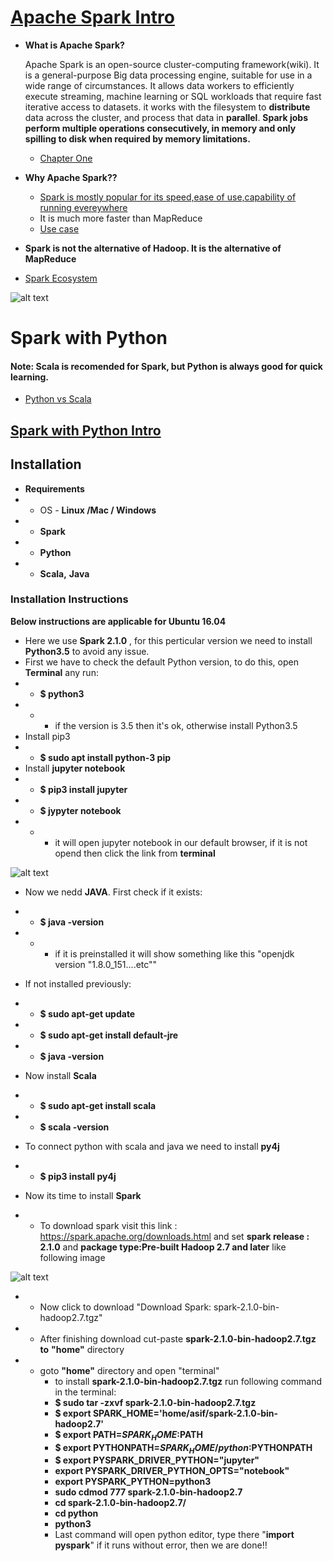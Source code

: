 # [Apache Spark Intro](https://spark.apache.org/)
* **What is Apache Spark?**

   Apache Spark is an open-source cluster-computing framework(wiki). It is a general-purpose Big data processing engine, suitable for use in a wide range of circumstances. It allows data workers to efficiently execute streaming, machine learning or SQL workloads that require fast iterative access to datasets.  it works with the filesystem to **distribute**  data across the cluster, and process that data in **parallel**. **Spark jobs perform multiple operations consecutively, in memory and only
spilling to disk when required by memory limitations.**
    * [Chapter One](http://www.bigdata-toronto.com/2016/assets/getting_started_with_apache_spark.pdf)
    
* **Why  Apache Spark??**
    * [Spark is mostly popular for its speed,ease of use,capability of running evereywhere ](https://spark.apache.org/) 
    * It is much more faster than MapReduce
    * [Use case](https://hortonworks.com/apache/spark/#section_2)
* **Spark is not the alternative of Hadoop. It is the alternative of MapReduce**
* [Spark Ecosystem](https://www.kdnuggets.com/2016/03/top-spark-ecosystem-projects.html)


![alt text][SparkEcosystem]

# Spark with Python
#### Note: Scala is recomended for Spark, but Python is always good for quick learning. 
* [Python vs Scala](https://www.datacamp.com/community/tutorials/apache-spark-python)
## [Spark with Python Intro](https://www.kdnuggets.com/2015/11/introduction-spark-python.html)

## Installation
* **Requirements**
*   * OS - **Linux /Mac / Windows** 
*   * **Spark**
*   * **Python**
*   * **Scala,** **Java**

### Installation Instructions
**Below instructions are applicable for Ubuntu 16.04**
* Here we use **Spark 2.1.0** , for this perticular version we need to install **Python3.5** to avoid any issue.
* First we have to check the default Python version, to do this, open **Terminal** any run:
*   * **$ python3**
*   *    * if the version is 3.5 then it's ok, otherwise install Python3.5
* Install pip3
*   * **$ sudo apt install python-3 pip**
* Install **jupyter notebook**
*   * **$ pip3 install jupyter**
*   * **$ jypyter notebook**
*   *   * it will open jupyter notebook in our default browser, if it is not opend then click the link from **terminal**

![alt text][jupyterNotebook]

* Now we nedd **JAVA**. First check if it exists:
*   * **$ java -version**
*   *    * if it is preinstalled it will show something like this "openjdk version "1.8.0_151....etc""
*   If not installed previously:
*   * **$ sudo apt-get update**
*   * **$ sudo apt-get install default-jre**
*   * **$ java -version**

* Now install **Scala**
*   * **$ sudo apt-get install scala**
*   * **$ scala -version**

* To connect python with scala and java we need to install **py4j**
*   * **$ pip3 install py4j**
* Now its time to install **Spark**
*   * To download spark visit this link : https://spark.apache.org/downloads.html and set 
**spark release : 2.1.0** and **package type:Pre-built Hadoop 2.7 and later** like following image 

![alt text][sparkDownload]

*   * Now click to download "Download Spark: spark-2.1.0-bin-hadoop2.7.tgz"
*   * After finishing download cut-paste **spark-2.1.0-bin-hadoop2.7.tgz to** **"home"** directory
*   * goto **"home"** directory and open "terminal"
         * to install **spark-2.1.0-bin-hadoop2.7.tgz** run following command in the terminal:
         * **$ sudo tar -zxvf spark-2.1.0-bin-hadoop2.7.tgz**
         * **$ export SPARK_HOME='home/asif/spark-2.1.0-bin-hadoop2.7'**
         * **$ export PATH=$SPARK_HOME:$PATH**
         * **$ export PYTHONPATH=$SPARK_HOME/python:$PYTHONPATH**
         * **$ export PYSPARK_DRIVER_PYTHON="jupyter"**
         * **export PYSPARK_DRIVER_PYTHON_OPTS="notebook"**
         * **export PYSPARK_PYTHON=python3**
         * **sudo cdmod 777 spark-2.1.0-bin-hadoop2.7**
         * **cd spark-2.1.0-bin-hadoop2.7/**
         * **cd python**
         * **python3**
         * Last command will open python editor, type there "**import pyspark**" if it runs without error, then we are done!!



[sparkDownload]: https://github.com/Shayokh144/Spark_with_Python/blob/master/sparkDownload.png
[jupyterNotebook]: https://github.com/Shayokh144/Spark_with_Python/blob/master/jupyterNoteBook.png
[SparkEcosystem]: https://github.com/Shayokh144/Spark_with_Python-Big_data_Fastest-Smallest_solution-/blob/master/sparkEco.png
